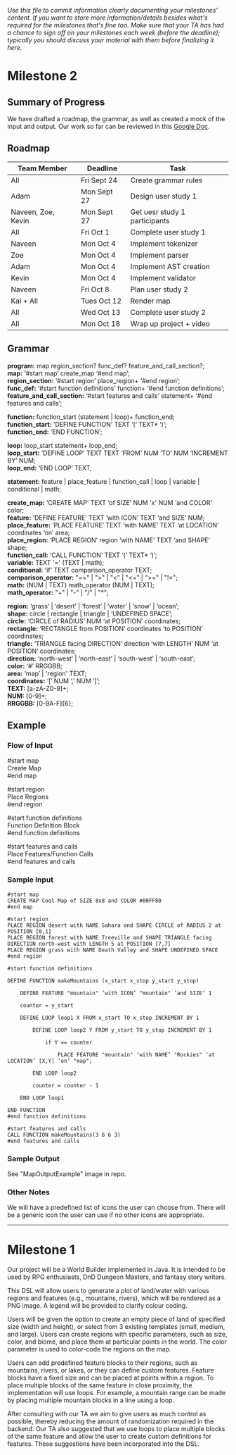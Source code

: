 _Use this file to commit information clearly documenting your milestones'
content. If you want to store more information/details besides what's required
for the milestones that's fine too. Make sure that your TA has had a chance to
sign off on your milestones each week (before the deadline); typically you
should discuss your material with them before finalizing it here._

# Milestone 2

## Summary of Progress

We have drafted a roadmap, the grammar, as well as created a mock of the input and output. Our work so far can be reviewed in this [Google Doc](https://docs.google.com/document/d/1CWNSy-IMKIfC1-GpDZXa8GnXh_WnrGVWELMTEM6A15o/edit?usp=sharing).

## Roadmap

| **Team Member**    | **Deadline** | **Task**                      |
| ------------------ | ------------ | ----------------------------- |
| All                | Fri Sept 24  | Create grammar rules          |
| Adam               | Mon Sept 27  | Design user study 1           |
| Naveen, Zoe, Kevin | Mon Sept 27  | Get uesr study 1 participants |
| All                | Fri Oct 1    | Complete user study 1         |
| Naveen             | Mon Oct 4    | Implement tokenizer           |
| Zoe                | Mon Oct 4    | Implement parser              |
| Adam               | Mon Oct 4    | Implement AST creation        |
| Kevin              | Mon Oct 4    | Implement validator           |
| Naveen             | Fri Oct 8    | Plan user study 2             |
| Kai + All          | Tues Oct 12  | Render map                    |
| All                | Wed Oct 13   | Complete user study 2         |
| All                | Mon Oct 18   | Wrap up project + video       |

## Grammar

**program:** map region_section? func_def? feature_and_call_section?; <br />
**map:** ‘#start map’ create_map ‘#end map’; <br />
**region_section:** ‘#start region’ place_region+ ‘#end region’; <br />
**func_def:** ‘#start function definitions’ function+ ‘#end function definitions’; <br />
**feature_and_call_section:** ‘#start features and calls’ statement+ ‘#end features and calls’; <br />

**function:** function_start (statement | loop)+ function_end; <br />
**function_start:** ‘DEFINE FUNCTION’ TEXT ‘(‘ TEXT\* ‘)’; <br />
**function_end:** ‘END FUNCTION’; <br />

**loop:** loop_start statement+ loop_end; <br />
**loop_start:** ‘DEFINE LOOP’ TEXT TEXT ‘FROM’ NUM ‘TO’ NUM ‘INCREMENT BY’ NUM; <br />
**loop_end:** ‘END LOOP’ TEXT; <br />

**statement:** feature | place_feature | function_call | loop | variable | conditional | math; <br />

**create_map:** ‘CREATE MAP’ TEXT ‘of SIZE’ NUM 'x' NUM ‘and COLOR’ color; <br />
**feature:** ‘DEFINE FEATURE’ TEXT ‘with ICON’ TEXT ‘and SIZE’ NUM; <br />
**place_feature:** ‘PLACE FEATURE’ TEXT ‘with NAME’ TEXT ‘at LOCATION’ coordinates ‘on’ area; <br />
**place_region:** ‘PLACE REGION’ region ‘with NAME’ TEXT ‘and SHAPE’ shape; <br />
**function_call:** ‘CALL FUNCTION’ TEXT ‘(‘ TEXT\* ‘)’; <br />
**variable:** TEXT '=' (TEXT | math); <br />
**conditional:** 'if' TEXT comparison_operator TEXT; <br />
**comparison_operator:** "==" | ">" | "<" | "<=" | ">=" | "!="; <br />
**math:** (NUM | TEXT) math_operator (NUM | TEXT); <br />
**math_operator:** "+" | "-" | "/" | "\*"; <br />

**region:** ‘grass’ | ‘desert’ | ‘forest’ | ‘water’ | ‘snow’ | ‘ocean’; <br />
**shape:** circle | rectangle | triangle | ‘UNDEFINED SPACE’; <br />
**circle:** ‘CIRCLE of RADIUS’ NUM ‘at POSITION’ coordinates; <br />
**rectangle:** ‘RECTANGLE from POSITION’ coordinates ‘to POSITION’ coordinates; <br />
**triangle:** ‘TRIANGLE facing DIRECTION’ direction ‘with LENGTH’ NUM ‘at POSITION’ coordinates; <br />
**direction:** ‘north-west’ | ‘north-east’ | ‘south-west’ | ‘south-east’; <br />
**color:** ‘#’ RRGGBB; <br />
**area:** ‘map’ | 'region' TEXT; <br />
**coordinates:** ‘[‘ NUM ‘,’ NUM ‘]’; <br />
**TEXT:** [a-zA-Z0-9]+; <br />
**NUM:** [0-9]+; <br />
**RRGGBB:** [0-9A-F]{6}; <br />

## Example

### Flow of Input

#start map <br />
Create Map <br />
#end map <br />

#start region <br />
Place Regions <br />
#end region <br />

#start function definitions <br />
Function Definition Block <br />
#end function definitions <br />

#start features and calls <br />
Place Features/Function Calls <br />
#end features and calls <br />

### Sample Input

```
#start map
CREATE MAP Cool Map of SIZE 8x8 and COLOR #00FF80
#end map

#start region
PLACE REGION desert with NAME Sahara and SHAPE CIRCLE of RADIUS 2 at POSITION [0,1]
PLACE REGION forest with NAME Treeville and SHAPE TRIANGLE facing DIRECTION north-west with LENGTH 5 at POSITION [7,7]
PLACE REGION grass with NAME Death Valley and SHAPE UNDEFINED SPACE
#end region

#start function definitions

DEFINE FUNCTION makeMountains (x_start x_stop y_start y_stop)

    DEFINE FEATURE "mountain" ‘with ICON’ "mountain" ‘and SIZE’ 1

    counter = y_start

    DEFINE LOOP loop1 X FROM x_start TO x_stop INCREMENT BY 1

        DEFINE LOOP loop2 Y FROM y_start TO y_stop INCREMENT BY 1

            if Y == counter

                PLACE FEATURE "mountain" ‘with NAME’ "Rockies" ‘at LOCATION’ [X,Y] ‘on’ "map";

        END LOOP loop2

        counter = counter - 1

    END LOOP loop1

END FUNCTION
#end function definitions

#start features and calls
CALL FUNCTION makeMountains(3 6 6 3)
#end features and calls
```

### Sample Output

See "MapOutputExample" image in repo.

### Other Notes

We will have a predefined list of icons the user can choose from. There will be a generic icon the user can use if no other icons are appropriate.

---

# Milestone 1

Our project will be a World Builder implemented in Java. It is intended to be used by RPG enthusiasts, DnD Dungeon Masters, and fantasy story writers.

This DSL will allow users to generate a plot of land/water with various regions and features (e.g., mountains, rivers), which will be rendered as a PNG image. A legend will be provided to clarify colour coding.

Users will be given the option to create an empty piece of land of specified size (width and height), or select from 3 existing templates (small, medium, and large). Users can create regions with specific parameters, such as size, color, and biome, and place them at particular points in the world. The color parameter is used to color-code the regions on the map.

Users can add predefined feature blocks to their regions, such as mountains, rivers, or lakes, or they can define custom features. Feature blocks have a fixed size and can be placed at points within a region. To place multiple blocks of the same feature in close proximity, the implementation will use loops. For example, a mountain range can be made by placing multiple mountain blocks in a line using a loop.

After consulting with our TA we aim to give users as much control as possible, thereby reducing the amount of randomization required in the backend. Our TA also suggested that we use loops to place multiple blocks of the same feature and allow the user to create custom definitions for features. These suggestions have been incorporated into the DSL.
